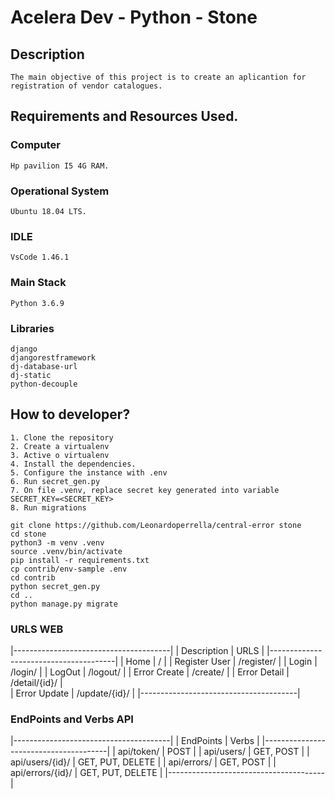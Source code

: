 # Acelera Dev - Python - Stone

## Description
    The main objective of this project is to create an aplicantion for registration of vendor catalogues.

## Requirements and Resources Used.

### Computer

    Hp pavilion I5 4G RAM.

### Operational System

    Ubuntu 18.04 LTS.

### IDLE

    VsCode 1.46.1

### Main Stack
    
    Python 3.6.9

### Libraries

    django
    djangorestframework
    dj-database-url
    dj-static
    python-decouple

## How to developer?

    1. Clone the repository
    2. Create a virtualenv
    3. Active o virtualenv
    4. Install the dependencies.
    5. Configure the instance with .env
    6. Run secret_gen.py
    7. On file .venv, replace secret key generated into variable SECRET_KEY=<SECRET_KEY>
    8. Run migrations


```console
git clone https://github.com/Leonardoperrella/central-error stone
cd stone
python3 -m venv .venv
source .venv/bin/activate
pip install -r requirements.txt
cp contrib/env-sample .env
cd contrib
python secret_gen.py
cd ..
python manage.py migrate
```
### URLS WEB

|---------------------------------------|
| Description       | URLS              |
|---------------------------------------|
| Home              | /                 |
| Register User     | /register/        |
| Login             | /login/           |
| LogOut            | /logout/          |
| Error Create      | /create/          |
| Error Detail      | /detail/{id}/     |      
| Error Update      | /update/{id}/     |
|---------------------------------------|


### EndPoints and Verbs API

|---------------------------------------|
| EndPoints         | Verbs             |
|---------------------------------------|
| api/token/        | POST              |
| api/users/        | GET, POST         |
| api/users/{id}/   | GET, PUT, DELETE  |
| api/errors/       | GET, POST         |
| api/errors/{id}/  | GET, PUT, DELETE  |
|---------------------------------------|